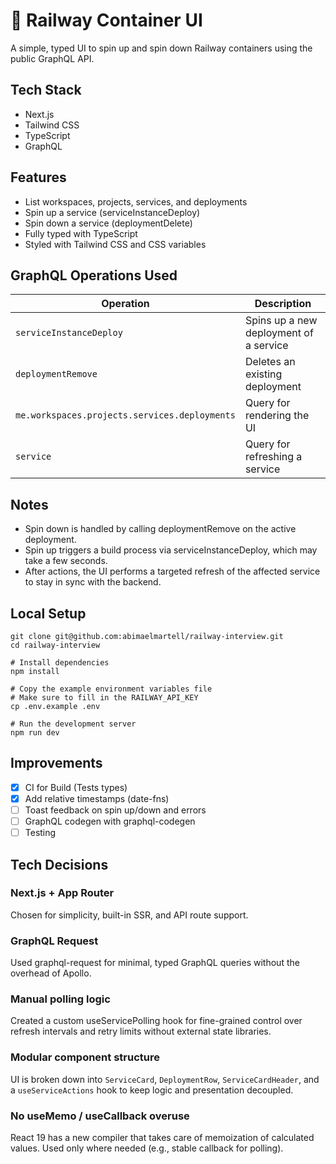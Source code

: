 # 🚀 Railway Container UI

A simple, typed UI to spin up and spin down Railway containers using the public GraphQL API.

## Tech Stack

- Next.js
- Tailwind CSS
- TypeScript
- GraphQL

## Features

- List workspaces, projects, services, and deployments
- Spin up a service (serviceInstanceDeploy)
- Spin down a service (deploymentDelete)
- Fully typed with TypeScript
- Styled with Tailwind CSS and CSS variables

## GraphQL Operations Used

| Operation                                     | Description                            |
| --------------------------------------------- | -------------------------------------- |
| `serviceInstanceDeploy`                       | Spins up a new deployment of a service |
| `deploymentRemove`                            | Deletes an existing deployment         |
| `me.workspaces.projects.services.deployments` | Query for rendering the UI             |
| `service`                                     | Query for refreshing a service         |

## Notes

- Spin down is handled by calling deploymentRemove on the active deployment.
- Spin up triggers a build process via serviceInstanceDeploy, which may take a few seconds.
- After actions, the UI performs a targeted refresh of the affected service to stay in sync with the backend.

## Local Setup

```
git clone git@github.com:abimaelmartell/railway-interview.git
cd railway-interview

# Install dependencies
npm install

# Copy the example environment variables file
# Make sure to fill in the RAILWAY_API_KEY
cp .env.example .env

# Run the development server
npm run dev
```

## Improvements

- [x] CI for Build (Tests types)
- [x] Add relative timestamps (date-fns)
- [ ] Toast feedback on spin up/down and errors
- [ ] GraphQL codegen with graphql-codegen
- [ ] Testing

## Tech Decisions

### Next.js + App Router

Chosen for simplicity, built-in SSR, and API route support.

### GraphQL Request

Used graphql-request for minimal, typed GraphQL queries without the overhead of Apollo.

### Manual polling logic

Created a custom useServicePolling hook for fine-grained control over refresh intervals and retry limits without external state libraries.

### Modular component structure

UI is broken down into `ServiceCard`, `DeploymentRow`, `ServiceCardHeader`, and a `useServiceActions` hook to keep logic and presentation decoupled.

### No useMemo / useCallback overuse

React 19 has a new compiler that takes care of memoization of calculated values. Used only where needed (e.g., stable callback for polling).
